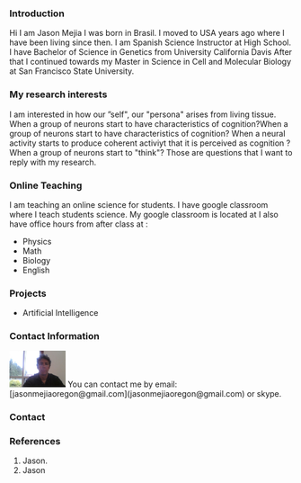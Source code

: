 ### Introduction

Hi I am Jason Mejia
I was born in Brasil.
I moved to USA years ago where I have been living since then.
I am Spanish Science Instructor at High School. 
I have Bachelor of Science in Genetics from University California Davis
After that I continued towards my Master in Science in Cell and Molecular Biology at San Francisco State 
University.

### My research interests
I am interested in how our ”self", our "persona" arises from living tissue. 
When a group of neurons start to have characteristics of cognition?When a group of neurons start to have characteristics of cognition?
When a neural activity starts to produce coherent activiyt that it is perceived as cognition ?
When a group of neurons start to "think"?
Those are questions that I want to reply with my research. 

### Online Teaching
I am teaching an online science for students. I have google classroom where I teach students science. My google classroom is located at 
I also have office hours from after class at :
- Physics
- Math
- Biology
- English

### Projects
- Artificial Intelligence

### Contact Information

<img src="images-github/jason-github-small.jpg" width="100" />
You can contact me by email: [jasonmejiaoregon@gmail.com](jasonmejiaoregon@gmail.com) or skype.

### Contact

### References

1. Jason.
2. Jason
